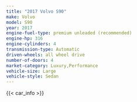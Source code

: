 ```yaml
---
title: "2017 Volvo S90"
make: Volvo
model: S90
year: 2017
engine-fuel-type: premium unleaded (recommended)
engine-hp: 316
engine-cylinders: 4
transmission-type: Automatic
driven-wheels: all wheel drive
number-of-doors: 4
market-category: Luxury,Performance
vehicle-size: Large
vehicle-style: Sedan
---
```


{{< car_info >}}
